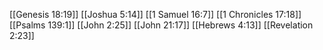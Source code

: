 [[Genesis 18:19]]
[[Joshua 5:14]]
[[1 Samuel 16:7]]
[[1 Chronicles 17:18]]
[[Psalms 139:1]]
[[John 2:25]]
[[John 21:17]]
[[Hebrews 4:13]]
[[Revelation 2:23]]
